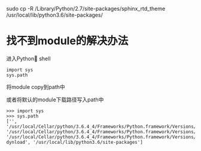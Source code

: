 sudo cp -R /Library/Python/2.7/site-packages/sphinx_rtd_theme  /usr/local/lib/python3.6/site-packages/

# 找不到module的解决办法

进入Python shell
    
    import sys
    sys.path

将module copy到path中

或者将默认的module下载路径写入path中



    >>> import sys
    >>> sys.path
    ['', '/usr/local/Cellar/python/3.6.4_4/Frameworks/Python.framework/Versions/3.6/lib/python36.zip', '/usr/local/Cellar/python/3.6.4_4/Frameworks/Python.framework/Versions/3.6/lib/python3.6', '/usr/local/Cellar/python/3.6.4_4/Frameworks/Python.framework/Versions/3.6/lib/python3.6/lib-dynload', '/usr/local/lib/python3.6/site-packages']